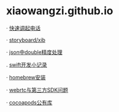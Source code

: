 # xiaowangzi.github.io

 · [快速调起电话](https://github.com/GuuHeng/fufeng/blob/master/openURL.md)
 
 · [storyboard/xib](https://github.com/GuuHeng/fufeng/blob/master/Xib.md)
 
 · [json中double精度处理](https://github.com/GuuHeng/fufeng/blob/master/Tip.md)
 
 . [swift开发小记录](https://github.com/GuuHeng/fufeng/blob/master/swift-Tips.md)

 · [homebrew安装](https://github.com/GuuHeng/fufeng/blob/master/homebrew.md)
 
 · [webrtc与第三方SDK问题](https://github.com/GuuHeng/fufeng/blob/master/webrtc.md)
 
 · [cocoapods公有库](https://github.com/GuuHeng/fufeng/blob/master/cocoapods.md)
 
 
